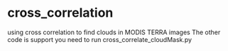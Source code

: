 # cross_correlation
using cross correlation to find clouds in MODIS TERRA images 
The other code is support you need to run cross_correlate_cloudMask.py
